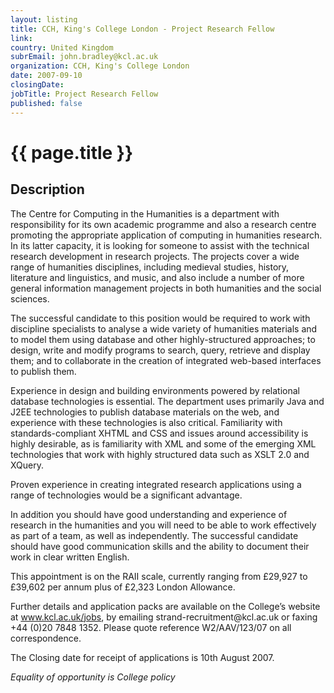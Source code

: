```yaml
---
layout: listing
title: CCH, King's College London - Project Research Fellow
link:
country: United Kingdom
subrEmail: john.bradley@kcl.ac.uk
organization: CCH, King's College London 
date: 2007-09-10
closingDate: 
jobTitle: Project Research Fellow
published: false
---
```



# {{ page.title }}

## Description



<p>The Centre for Computing in the Humanities is a department with responsibility for its own academic programme and also a research centre promoting the appropriate application of computing in humanities research. In its latter capacity, it is looking for someone to assist with the technical research development in research projects. The projects cover a wide range of humanities disciplines, including medieval studies, history, literature and linguistics, and music, and also include a number of more general information management projects in both humanities and the social sciences.</p>

<p>The successful candidate to this position would be required to work with discipline specialists to analyse a wide variety of humanities materials and to model them using database and other highly-structured approaches; to design, write and modify programs to search, query, retrieve and display them; and to collaborate in the creation of integrated web-based interfaces to publish them.</p>

<p>Experience in design and building environments powered by relational database technologies is essential.  The department uses primarily Java and J2EE technologies to publish database materials on the web, and experience with these technologies is also critical.  Familiarity with standards-compliant XHTML and CSS and issues around accessibility is highly desirable, as is familiarity with XML and some of the emerging XML technologies that work with highly structured data such as XSLT 2.0 and XQuery.</p>

<p>Proven experience in creating integrated research applications using a range of technologies would be a significant advantage.</p>

<p>In addition you should have good understanding and experience of research in the humanities and you will need to be able to work effectively as part of a team, as well as independently. The successful candidate should have good communication skills and the ability to document their work in clear written English.</p>

<p>This appointment is on the RAII scale, currently ranging from £29,927 to £39,602 per annum plus of £2,323 London Allowance.</p>  

<p>Further details and application packs are available on the College’s website at <a href="http://www.kcl.ac.uk/jobs">www.kcl.ac.uk/jobs</a>, by emailing strand-recruitment@kcl.ac.uk  or faxing +44 (0)20 7848 1352. Please quote reference W2/AAV/123/07 on all correspondence. </p>

<p>The Closing date for receipt of applications is 10th August 2007.</p>

<p><i>Equality of opportunity is College policy</i></p>





